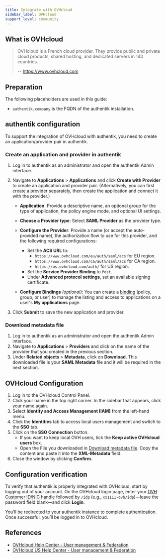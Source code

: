 ```yaml
---
title: Integrate with OVHcloud
sidebar_label: OVHcloud
support_level: community
---
```


## What is OVHcloud

> OVHcloud is a French cloud provider. They provide public and private cloud products, shared hosting, and dedicated servers in 140 countries.
>
> -- https://www.ovhcloud.com

## Preparation

The following placeholders are used in this guide:

- `authentik.company` is the FQDN of the authentik installation.

## authentik configuration

To support the integration of OVHcloud with authentik, you need to create an application/provider pair in authentik.

### Create an application and provider in authentik

1. Log in to authentik as an administrator and open the authentik Admin interface.
2. Navigate to **Applications** > **Applications** and click **Create with Provider** to create an application and provider pair. (Alternatively, you can first create a provider separately, then create the application and connect it with the provider.)

    - **Application**: Provide a descriptive name, an optional group for the type of application, the policy engine mode, and optional UI settings.
    - **Choose a Provider type**: Select **SAML Provider** as the provider type.
    - **Configure the Provider**: Provide a name (or accept the auto-provided name), the authorization flow to use for this provider, and the following required configurations:
        - Set the **ACS URL** to:
            - `https://www.ovhcloud.com/eu/auth/saml/acs` for EU region.
            - `https://www.ovhcloud.com/ca/auth/saml/acs` for CA region.
            - `https://us.ovhcloud.com/auth/` for US region.
        - Set the **Service Provider Binding** to `Post`.
        - Under **Advanced protocol settings**, set an available signing certificate.

    - **Configure Bindings** _(optional)_: You can create a [binding](/docs/add-secure-apps/flows-stages/bindings/) (policy, group, or user) to manage the listing and access to applications on a user's **My applications** page.

3. Click **Submit** to save the new application and provider.

### Download metadata file

1. Log in to authentik as an administrator and open the authentik Admin interface.
2. Navigate to **Applications** > **Providers** and click on the name of the provider that you created in the previous section.
3. Under **Related objects** > **Metadata**, click on **Download**. This downloaded file is your **SAML Metadata** file and it will be required in the next section.

## OVHcloud Configuration

1. Log in to the OVHcloud Control Panel.
2. Click your name in the top right corner. In the sidebar that appears, click your name again.
3. Select **Identity and Access Management (IAM)** from the left-hand menu.
4. Click the **Identities** tab to access local users management and switch to the **SSO** tab.
5. Click on the **SSO Connection** button.
    - If you want to keep local OVH users, tick the **Keep active OVHcloud users** box.
    - Open the File you downloaded in [Download metadata file](#download-metadata-file). Copy the content and paste it into the **XML-Metadata** field.
6. Close the window by clicking **Confirm**.

## Configuration verification

To verify that authentik is properly integrated with OVHcloud, start by logging out of your account. On the OVHcloud login page, enter your [OVH Customer ID/NIC handle](https://help.ovhcloud.com/csm/en-account-create-ovhcloud-account?id=kb_article_view&sysparm_article=KB0043022#what-is-my-nic-handle) followed by `/idp` (e.g., `xx1111-ovh/idp`)—leave the password field blank—and click **Login**.

You’ll be redirected to your authentik instance to complete authentication. Once successful, you’ll be logged in to OVHcloud.

## References

- [OVHcloud Help Center - User management & Federation](https://help.ovhcloud.com/csm/en-ie-documentation-manage-operate-user-federation?id=kb_browse_cat&kb_id=3d4a8129a884a950f07829d7d5c75243&kb_category=21734cbe50d47d90476b12dfd60b3542&spa=1)
- [OVHcloud US Help Center - User management & Federation](https://support.us.ovhcloud.com/hc/en-us/sections/27230986868883-Federation)
